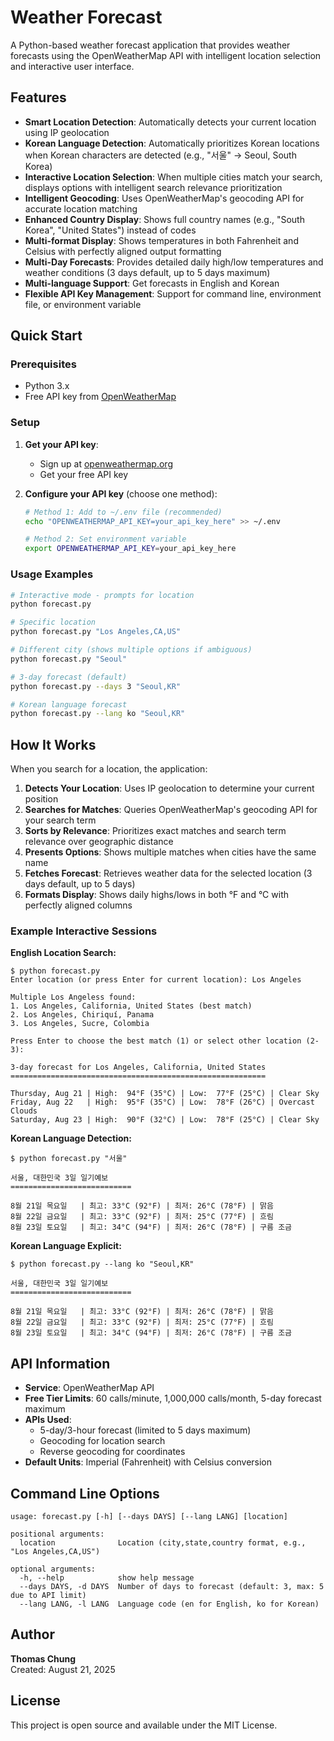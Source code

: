 # Weather Forecast

A Python-based weather forecast application that provides weather forecasts using the OpenWeatherMap API with intelligent location selection and interactive user interface.

## Features

- **Smart Location Detection**: Automatically detects your current location using IP geolocation
- **Korean Language Detection**: Automatically prioritizes Korean locations when Korean characters are detected (e.g., "서울" → Seoul, South Korea)
- **Interactive Location Selection**: When multiple cities match your search, displays options with intelligent search relevance prioritization
- **Intelligent Geocoding**: Uses OpenWeatherMap's geocoding API for accurate location matching
- **Enhanced Country Display**: Shows full country names (e.g., "South Korea", "United States") instead of codes
- **Multi-format Display**: Shows temperatures in both Fahrenheit and Celsius with perfectly aligned output formatting
- **Multi-Day Forecasts**: Provides detailed daily high/low temperatures and weather conditions (3 days default, up to 5 days maximum)
- **Multi-language Support**: Get forecasts in English and Korean
- **Flexible API Key Management**: Support for command line, environment file, or environment variable

## Quick Start

### Prerequisites

- Python 3.x
- Free API key from [OpenWeatherMap](https://openweathermap.org/api)

### Setup

1. **Get your API key**:
   - Sign up at [openweathermap.org](https://openweathermap.org/api)
   - Get your free API key

2. **Configure your API key** (choose one method):
   ```bash
   # Method 1: Add to ~/.env file (recommended)
   echo "OPENWEATHERMAP_API_KEY=your_api_key_here" >> ~/.env
   
   # Method 2: Set environment variable
   export OPENWEATHERMAP_API_KEY=your_api_key_here
   ```

### Usage Examples

```bash
# Interactive mode - prompts for location
python forecast.py

# Specific location
python forecast.py "Los Angeles,CA,US"

# Different city (shows multiple options if ambiguous)
python forecast.py "Seoul"

# 3-day forecast (default)
python forecast.py --days 3 "Seoul,KR"

# Korean language forecast
python forecast.py --lang ko "Seoul,KR"
```

## How It Works

When you search for a location, the application:

1. **Detects Your Location**: Uses IP geolocation to determine your current position
2. **Searches for Matches**: Queries OpenWeatherMap's geocoding API for your search term
3. **Sorts by Relevance**: Prioritizes exact matches and search term relevance over geographic distance
4. **Presents Options**: Shows multiple matches when cities have the same name
5. **Fetches Forecast**: Retrieves weather data for the selected location (3 days default, up to 5 days)
6. **Formats Display**: Shows daily highs/lows in both °F and °C with perfectly aligned columns

### Example Interactive Sessions

**English Location Search:**
```
$ python forecast.py
Enter location (or press Enter for current location): Los Angeles

Multiple Los Angeless found:
1. Los Angeles, California, United States (best match)
2. Los Angeles, Chiriquí, Panama
3. Los Angeles, Sucre, Colombia

Press Enter to choose the best match (1) or select other location (2-3): 

3-day forecast for Los Angeles, California, United States
=========================================================

Thursday, Aug 21 | High:  94°F (35°C) | Low:  77°F (25°C) | Clear Sky
Friday, Aug 22   | High:  95°F (35°C) | Low:  78°F (26°C) | Overcast Clouds
Saturday, Aug 23 | High:  90°F (32°C) | Low:  78°F (25°C) | Clear Sky
```

**Korean Language Detection:**
```
$ python forecast.py "서울"

서울, 대한민국 3일 일기예보
===========================

8월 21일 목요일   | 최고: 33°C (92°F) | 최저: 26°C (78°F) | 맑음
8월 22일 금요일   | 최고: 33°C (92°F) | 최저: 25°C (77°F) | 흐림
8월 23일 토요일   | 최고: 34°C (94°F) | 최저: 26°C (78°F) | 구름 조금
```

**Korean Language Explicit:**
```
$ python forecast.py --lang ko "Seoul,KR"

서울, 대한민국 3일 일기예보
===========================

8월 21일 목요일   | 최고: 33°C (92°F) | 최저: 26°C (78°F) | 맑음
8월 22일 금요일   | 최고: 33°C (92°F) | 최저: 25°C (77°F) | 흐림
8월 23일 토요일   | 최고: 34°C (94°F) | 최저: 26°C (78°F) | 구름 조금
```

## API Information

- **Service**: OpenWeatherMap API
- **Free Tier Limits**: 60 calls/minute, 1,000,000 calls/month, 5-day forecast maximum
- **APIs Used**: 
  - 5-day/3-hour forecast (limited to 5 days maximum)
  - Geocoding for location search
  - Reverse geocoding for coordinates
- **Default Units**: Imperial (Fahrenheit) with Celsius conversion

## Command Line Options

```
usage: forecast.py [-h] [--days DAYS] [--lang LANG] [location]

positional arguments:
  location              Location (city,state,country format, e.g., "Los Angeles,CA,US")

optional arguments:
  -h, --help            show help message
  --days DAYS, -d DAYS  Number of days to forecast (default: 3, max: 5 due to API limit)
  --lang LANG, -l LANG  Language code (en for English, ko for Korean)
```

## Author

**Thomas Chung**  
Created: August 21, 2025

## License

This project is open source and available under the MIT License.
